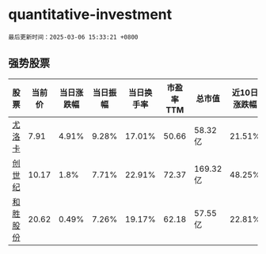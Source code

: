 # quantitative-investment

`最后更新时间：2025-03-06 15:33:21 +0800`

## 强势股票

|股票|当前价|当日涨跌幅|当日振幅|当日换手率|市盈率TTM|总市值|近10日涨跌幅|
|----|----|----|----|----|----|----|----|
|[尤洛卡](https://xueqiu.com/S/SZ300099)|7.91|4.91%|9.28%|17.01%|50.66|58.32亿|21.51%|
|[创世纪](https://xueqiu.com/S/SZ300083)|10.17|1.8%|7.71%|22.91%|72.37|169.32亿|48.25%|
|[和胜股份](https://xueqiu.com/S/SZ002824)|20.62|0.49%|7.26%|19.17%|62.18|57.55亿|22.81%|
